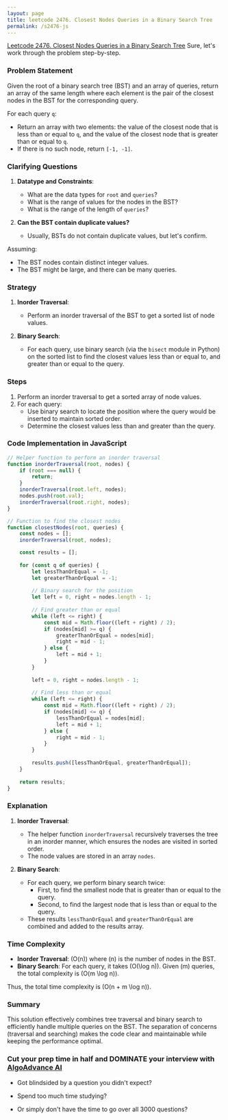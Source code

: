 ```yaml
---
layout: page
title: leetcode 2476. Closest Nodes Queries in a Binary Search Tree
permalink: /s2476-js
---
```

[Leetcode 2476. Closest Nodes Queries in a Binary Search Tree](https://algoadvance.github.io/algoadvance/l2476)
Sure, let's work through the problem step-by-step.

### Problem Statement

Given the root of a binary search tree (BST) and an array of queries, return an array of the same length where each element is the pair of the closest nodes in the BST for the corresponding query.

For each query `q`:
- Return an array with two elements: the value of the closest node that is less than or equal to `q`, and the value of the closest node that is greater than or equal to `q`.
- If there is no such node, return `[-1, -1]`.

### Clarifying Questions

1. **Datatype and Constraints**:
   - What are the data types for `root` and `queries`?
   - What is the range of values for the nodes in the BST?
   - What is the range of the length of `queries`?
   
2. **Can the BST contain duplicate values?** 
   - Usually, BSTs do not contain duplicate values, but let's confirm.

Assuming:
- The BST nodes contain distinct integer values.
- The BST might be large, and there can be many queries.

### Strategy

1. **Inorder Traversal**:
   - Perform an inorder traversal of the BST to get a sorted list of node values.

2. **Binary Search**:
   - For each query, use binary search (via the `bisect` module in Python) on the sorted list to find the closest values less than or equal to, and greater than or equal to the query.

### Steps

1. Perform an inorder traversal to get a sorted array of node values.
2. For each query:
   - Use binary search to locate the position where the query would be inserted to maintain sorted order.
   - Determine the closest values less than and greater than the query.

### Code Implementation in JavaScript

```javascript
// Helper function to perform an inorder traversal
function inorderTraversal(root, nodes) {
    if (root === null) {
        return;
    }
    inorderTraversal(root.left, nodes);
    nodes.push(root.val);
    inorderTraversal(root.right, nodes);
}

// Function to find the closest nodes
function closestNodes(root, queries) {
    const nodes = [];
    inorderTraversal(root, nodes);

    const results = [];
    
    for (const q of queries) {
        let lessThanOrEqual = -1;
        let greaterThanOrEqual = -1;
        
        // Binary search for the position
        let left = 0, right = nodes.length - 1;
        
        // Find greater than or equal
        while (left <= right) {
            const mid = Math.floor((left + right) / 2);
            if (nodes[mid] >= q) {
                greaterThanOrEqual = nodes[mid];
                right = mid - 1;
            } else {
                left = mid + 1;
            }
        }
        
        left = 0, right = nodes.length - 1;
        
        // Find less than or equal
        while (left <= right) {
            const mid = Math.floor((left + right) / 2);
            if (nodes[mid] <= q) {
                lessThanOrEqual = nodes[mid];
                left = mid + 1;
            } else {
                right = mid - 1;
            }
        }
        
        results.push([lessThanOrEqual, greaterThanOrEqual]);
    }
    
    return results;
}
```

### Explanation

1. **Inorder Traversal**:
   - The helper function `inorderTraversal` recursively traverses the tree in an inorder manner, which ensures the nodes are visited in sorted order.
   - The node values are stored in an array `nodes`.

2. **Binary Search**:
   - For each query, we perform binary search twice:
     - First, to find the smallest node that is greater than or equal to the query.
     - Second, to find the largest node that is less than or equal to the query.
   - These results `lessThanOrEqual` and `greaterThanOrEqual` are combined and added to the results array.

### Time Complexity

- **Inorder Traversal**: \(O(n)\) where \(n\) is the number of nodes in the BST.
- **Binary Search**: For each query, it takes \(O(\log n)\). Given \(m\) queries, the total complexity is \(O(m \log n)\).

Thus, the total time complexity is \(O(n + m \log n)\).

### Summary

This solution effectively combines tree traversal and binary search to efficiently handle multiple queries on the BST. The separation of concerns (traversal and searching) makes the code clear and maintainable while keeping the performance optimal.


### Cut your prep time in half and DOMINATE your interview with [AlgoAdvance AI](https://algoAdvance.com)

- Got blindsided by a question you didn't expect?

- Spend too much time studying?

- Or simply don't have the time to go over all 3000 questions?

